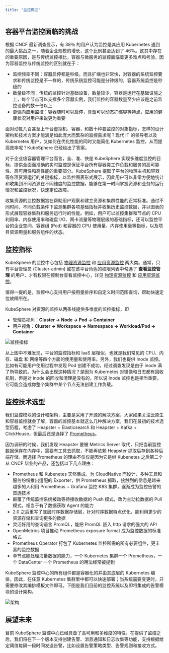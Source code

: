 ```yaml
---
title: "监控概述"
---
```


## 容器平台监控面临的挑战

根据 CNCF 最新调查显示，有 38％ 的用户认为监控是其应用 Kubernetes 遇到的最大挑战之一，随着企业规模的增长，这个比例甚至达到了 46%。这其中存在的重要原因，是与传统监控相比，容器与微服务的监控面临着更多难点和考验，因为容器监控与传统监控的区别就在于：

- 监控频率不同：容器启停都是秒级，而且扩缩也非常快，对容器的系统监控要求和传统监控是不一样的，传统系统监控可能是分钟级的，容器系统监控是秒级的
- 数量级不同：传统的监控针对基础设备，数量较少，容器是运行在基础设施之上，每个节点可以支撑多个容器实例，我们监控的容器数量至少应该是之前监控设备的数十倍以上
- 更偏向应用监控：容器随时可以启停，具备可以动态扩缩容等特点，应用的健康状况对用户来说更为重要

面对动辄几百甚至上千台虚拟机、容器，和数十种要监控的对象指标，怎样的设计架构和技术方案才能满足如此庞大而繁杂的监控需求呢？现代 IT 的领导者以及 Kubernetes 用户，又如何在优化性能的同时又能简化 Kubernetes 监控，从而提高效率呢？KubeSphere 已经给出了答案。

对于企业级容器管理平台而言，全、准、快是 KubeSphere 实现多维度监控的目标，提供全面而准确的实时监控是保证平台所有容器类工作负载和服务的高可靠性、高可用性和高性能的重要部分。KubeSphere 提取了平台的物理主机和容器等各项资源运行的关键指标，以监控图表形式展示，因此用户可以非常方便地统计和收集到不同资源在不同维度的监控数据，能够在第一时间掌握资源和业务的运行情况和监控状况，快速定位故障。

收集资源的监控数据旨在帮助用户观察和建立资源和集群性能的正常标准。通过不同时间、不同负载条件下监测集群各项基础指标并收集历史监控数据，并以图表的形式展现容器集群和服务运行时的性能。例如，用户可以监控集群和节点的 CPU 利用率、内存使用率和磁盘 I/O、网卡流量等物理层级的基础指标，还可以监控平台的企业空间、容器组 (Pod) 和容器的 CPU 使用量、内存使用量等指标，以及项目资源用量和服务组件的状态。

## 监控指标

KubeSphere 的监控中心包括 [物理资源监控](../physical-resources) 和 [应用资源监控](../application-resources) 两大类。通常，只有平台管理员 (Cluster-admin) 或在该平台角色的权限列表中勾选了 **查看监控管理** 的用户，才有权限在控制台查看监控中心，详见 [物理资源监控](../physical-resources) 和 [应用资源监控](../application-resources)。

值得一提的是，监控中心支持用户按用量排序和自定义时间范围查询，帮助快速定位故障所在。

KubeSphere 对资源的监控从两条线提供多维度的监控指标，即
- 管理员视角：**Cluster -> Node -> Pod -> Container** 
- 用户视角：**Cluster -> Workspace -> Namespace -> Workload/Pod -> Container**

![监控指标](/monitor-items.svg)

从上图中不难发现，平台的监控指标和 IaaS 层相似，也就是我们常见的 CPU、内存、磁盘 和 网络等四个方面的使用量和使用率。另外，我们也提供 Inode 监控。比如有可能用户使用过程中发现 Pod 创建不成功，经过调查发现是由于 inode 满了所导致的。为什么会出现这种情况？是因为 Kubernetes 对镜像和日志都有回收机制，但是对 inode 的回收和清理是没有的，所以说 Inode 监控也是相当重要，它可能会造成你整个集群中某个节点无法创建工作负载。



## 监控技术选型

我们监控模块的设计和架构，主要是采用了开源的解决方案，大家如果关注云原生和容器监控就会了解，容器的监控基本就这么几种解决方案，我们在最初的技术选型历程，考虑了 Heapster + Elasticsearch 和 Heapster + Kafka + ClickHouse，但最后还是选择了 [Prometheus](https://prometheus.io/)。

因为调研的时候，我们发现 Heapster 要被 Metrics Server 取代，只把当前监控数据保存在内存中，需要有工具去抓取，不能再依赖 Heapster 抓取后存到各种后端存储。而选择 Prometheus 的理由不仅仅是因为它是继 Kubenetes 之后第二个从 CNCF 毕业的产品，还包括以下几点理由：

- Prometheus 和 Kubenetes 天然集成，为 CloudNative 而设计，多种工具和服务纷纷推出适配的 Exporter，供 Prometheus 抓取，接触到的信息是越来越多的人利用 Prometheus + Grafana 监控 K8S 集群，逐渐成为监控告警的首选技术
- 颠覆了传统监控系统被动等待接收数据的 Push 模式，改为主动拉数据的 Pull 模式，相当于有了数据获取 Agent 的能力
- 2.0 之后重写了底层时序数据存储层，针对时序数据特点优化，能利用更少的资源存储和查询更多的数据
- 灵活好用的查询语言 PromQL，能把 PromQL  嵌入 http 请求的强大的 API
- OpenMetrics 项目推动 Prometheus exposure format 成为监控数据的标准格式 
- Prometheus Operator 打包了 Kubernetes 监控所需的所有必要组件，更丰富的监控数据
- 单节点能处理海量数据的能力，一个 Kubernetes 集群一个 Prometheus，一个 DataCenter 一个 Prometheus 的用法经常被提到

KubeSphere 监控中心的所有组件都是容器化的并由其底层的 Kubernetes 编排，因此，在任意 Kubernetes 集群里中都可以快速部署；当系统需要变更时，只需要修改其编排模板文件即可。下图是我们目前的监控系统以及即将集成的告警模块的设计架构。

![架构](/monitoring-design.png)


## 展望未来

目前 KubeSphere 监控中心已经具备了高可用和多维度的特性。在提供了监控之后，我们将在下一个版本支持创建告警、消息通知和日志收集等功能，支持根据给定阈值每隔一段时间发送告警，比如设置告警策略类型、告警规则和接收方式。